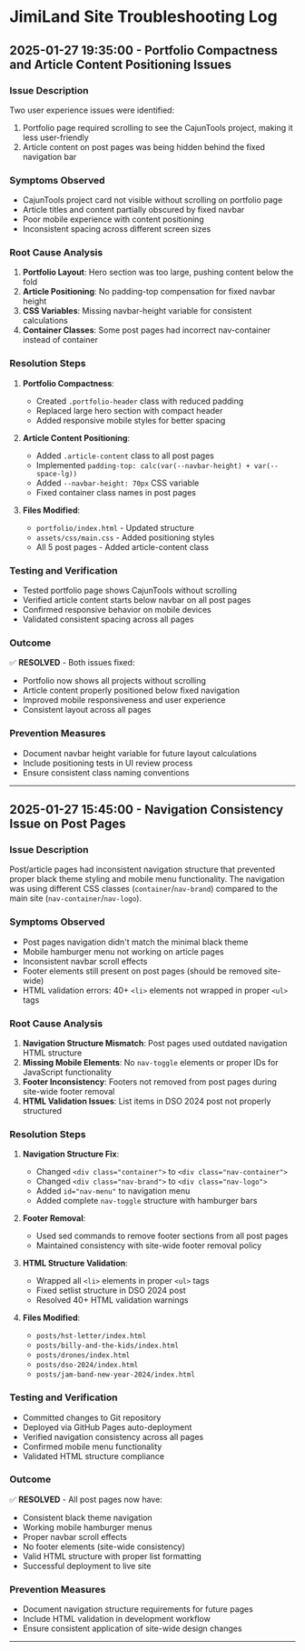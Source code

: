 # JimiLand Site Troubleshooting Log

## 2025-01-27 19:35:00 - Portfolio Compactness and Article Content Positioning Issues

### Issue Description
Two user experience issues were identified:
1. Portfolio page required scrolling to see the CajunTools project, making it less user-friendly
2. Article content on post pages was being hidden behind the fixed navigation bar

### Symptoms Observed
- CajunTools project card not visible without scrolling on portfolio page
- Article titles and content partially obscured by fixed navbar
- Poor mobile experience with content positioning
- Inconsistent spacing across different screen sizes

### Root Cause Analysis
1. **Portfolio Layout**: Hero section was too large, pushing content below the fold
2. **Article Positioning**: No padding-top compensation for fixed navbar height
3. **CSS Variables**: Missing navbar-height variable for consistent calculations
4. **Container Classes**: Some post pages had incorrect nav-container instead of container

### Resolution Steps
1. **Portfolio Compactness**:
   - Created `.portfolio-header` class with reduced padding
   - Replaced large hero section with compact header
   - Added responsive mobile styles for better spacing

2. **Article Content Positioning**:
   - Added `.article-content` class to all post pages
   - Implemented `padding-top: calc(var(--navbar-height) + var(--space-lg))`
   - Added `--navbar-height: 70px` CSS variable
   - Fixed container class names in post pages

3. **Files Modified**:
   - `portfolio/index.html` - Updated structure
   - `assets/css/main.css` - Added positioning styles
   - All 5 post pages - Added article-content class

### Testing and Verification
- Tested portfolio page shows CajunTools without scrolling
- Verified article content starts below navbar on all post pages
- Confirmed responsive behavior on mobile devices
- Validated consistent spacing across all pages

### Outcome
✅ **RESOLVED** - Both issues fixed:
- Portfolio now shows all projects without scrolling
- Article content properly positioned below fixed navigation
- Improved mobile responsiveness and user experience
- Consistent layout across all pages

### Prevention Measures
- Document navbar height variable for future layout calculations
- Include positioning tests in UI review process
- Ensure consistent class naming conventions

---

## 2025-01-27 15:45:00 - Navigation Consistency Issue on Post Pages

### Issue Description
Post/article pages had inconsistent navigation structure that prevented proper black theme styling and mobile menu functionality. The navigation was using different CSS classes (`container`/`nav-brand`) compared to the main site (`nav-container`/`nav-logo`).

### Symptoms Observed
- Post pages navigation didn't match the minimal black theme
- Mobile hamburger menu not working on article pages
- Inconsistent navbar scroll effects
- Footer elements still present on post pages (should be removed site-wide)
- HTML validation errors: 40+ `<li>` elements not wrapped in proper `<ul>` tags

### Root Cause Analysis
1. **Navigation Structure Mismatch**: Post pages used outdated navigation HTML structure
2. **Missing Mobile Elements**: No `nav-toggle` elements or proper IDs for JavaScript functionality
3. **Footer Inconsistency**: Footers not removed from post pages during site-wide footer removal
4. **HTML Validation Issues**: List items in DSO 2024 post not properly structured

### Resolution Steps
1. **Navigation Structure Fix**:
   - Changed `<div class="container">` to `<div class="nav-container">`
   - Changed `<div class="nav-brand">` to `<div class="nav-logo">`
   - Added `id="nav-menu"` to navigation menu
   - Added complete `nav-toggle` structure with hamburger bars

2. **Footer Removal**:
   - Used sed commands to remove footer sections from all post pages
   - Maintained consistency with site-wide footer removal policy

3. **HTML Structure Validation**:
   - Wrapped all `<li>` elements in proper `<ul>` tags
   - Fixed setlist structure in DSO 2024 post
   - Resolved 40+ HTML validation warnings

4. **Files Modified**:
   - `posts/hst-letter/index.html`
   - `posts/billy-and-the-kids/index.html`
   - `posts/drones/index.html`
   - `posts/dso-2024/index.html`
   - `posts/jam-band-new-year-2024/index.html`

### Testing and Verification
- Committed changes to Git repository
- Deployed via GitHub Pages auto-deployment
- Verified navigation consistency across all pages
- Confirmed mobile menu functionality
- Validated HTML structure compliance

### Outcome
✅ **RESOLVED** - All post pages now have:
- Consistent black theme navigation
- Working mobile hamburger menus
- Proper navbar scroll effects
- No footer elements (site-wide consistency)
- Valid HTML structure with proper list formatting
- Successful deployment to live site

### Prevention Measures
- Document navigation structure requirements for future pages
- Include HTML validation in development workflow
- Ensure consistent application of site-wide design changes

---
